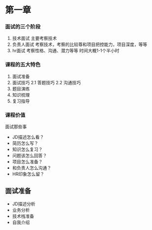 # 第一章
### 面试的三个阶段
1. 技术面试  主要考察技术
2. 负责人面试  考察技术，考察的比较尊和项目把控能力，项目深度，等等
3. hr面试  考察性格、沟通、潜力等等
时间大概1-1个半小时

### 课程的五大特色
1. 面试准备
2. 面试技巧
  2.1 答题技巧
  2.2 沟通技巧
3. 题目演练
4. 知识梳理
5. 复习指导

### 课程价值

面试那些事

- JD描述怎么看？
- 简历怎么写？
- 知识怎么复习？
- 问题该怎么回答？
- 项目怎么准备？
- 和负责人怎么沟通？
- HR印象怎么留？

## 面试准备
- JD描述分析
- 业务分析
- 技术栈准备
- 自我介绍

